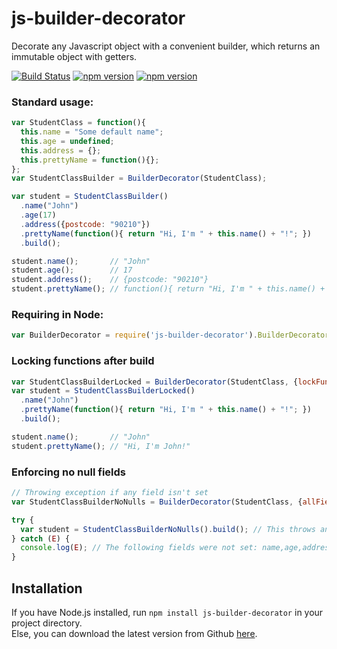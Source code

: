 # js-builder-decorator
Decorate any Javascript object with a convenient builder, which returns an immutable object with getters.

[![Build Status](https://travis-ci.org/Winwardo/js-builder-decorator.svg?branch=master)](https://travis-ci.org/Winwardo/js-builder-decorator)
[![npm version](https://badge.fury.io/js/js-builder-decorator.svg)](http://badge.fury.io/js/js-builder-decorator)
[![npm version](https://david-dm.org/winwardo/js-builder-decorator.svg)](https://david-dm.org/winwardo/js-builder-decorator)

### Standard usage:
```javascript
var StudentClass = function(){
  this.name = "Some default name";
  this.age = undefined;
  this.address = {};
  this.prettyName = function(){};
};
var StudentClassBuilder = BuilderDecorator(StudentClass);

var student = StudentClassBuilder()
  .name("John")
  .age(17)
  .address({postcode: "90210"})
  .prettyName(function(){ return "Hi, I'm " + this.name() + "!"; })
  .build();

student.name();       // "John"
student.age();        // 17
student.address();    // {postcode: "90210"}
student.prettyName(); // function(){ return "Hi, I'm " + this.name() + "!"; }
```
    
### Requiring in Node:
```javascript
var BuilderDecorator = require('js-builder-decorator').BuilderDecorator;
```

### Locking functions after build
```javascript
var StudentClassBuilderLocked = BuilderDecorator(StudentClass, {lockFunctionsAfterBuild: true});
var student = StudentClassBuilderLocked()
  .name("John")
  .prettyName(function(){ return "Hi, I'm " + this.name() + "!"; })
  .build();

student.name();       // "John"
student.prettyName(); // "Hi, I'm John!"
```
    
### Enforcing no null fields
```javascript
// Throwing exception if any field isn't set
var StudentClassBuilderNoNulls = BuilderDecorator(StudentClass, {allFieldsMustBeSet: true});

try {
  var student = StudentClassBuilderNoNulls().build(); // This throws an exception
} catch (E) {
  console.log(E); // The following fields were not set: name,age,address,prettyName
}
```

## Installation
If you have Node.js installed, run `npm install js-builder-decorator` in your project directory.  
Else, you can download the latest version from Github [here](https://raw.githubusercontent.com/Winwardo/js-builder-decorator/master/builder-decorator.min.js).
